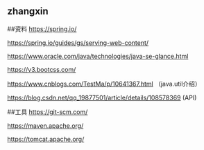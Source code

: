 ## zhangxin

##资料
https://spring.io/

https://spring.io/guides/gs/serving-web-content/

https://www.oracle.com/java/technologies/java-se-glance.html



https://v3.bootcss.com/

https://www.cnblogs.com/TestMa/p/10641367.html （java.util介绍）

https://blog.csdn.net/qq_19877501/article/details/108578369 (API)

##工具
https://git-scm.com/

https://maven.apache.org/

https://tomcat.apache.org/
